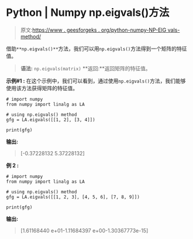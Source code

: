 # Python | Numpy np.eigvals()方法

> 原文:[https://www . geesforgeks . org/python-numpy-NP-EIG vals-method/](https://www.geeksforgeeks.org/python-numpy-np-eigvals-method/)

借助`**np.eigvals()**`方法，我们可以用`np.eigvals()`方法得到一个矩阵的特征值。

> **语法:** `np.eigvals(matrix)`
> **返回:**返回矩阵的特征值。

**示例#1 :**
在这个示例中，我们可以看到，通过使用`np.eigvals()`方法，我们能够使用该方法获得矩阵的特征值。

```
# import numpy
from numpy import linalg as LA

# using np.eigvals() method
gfg = LA.eigvals([[1, 2], [3, 4]])

print(gfg)
```

**输出:**

> [-0.37228132 5.37228132]

**例 2 :**

```
# import numpy
from numpy import linalg as LA

# using np.eigvals() method
gfg = LA.eigvals([[1, 2, 3], [4, 5, 6], [7, 8, 9]])

print(gfg)
```

**输出:**

> [1.61168440 e+01-1.11684397 e+00-1.30367773e-15]